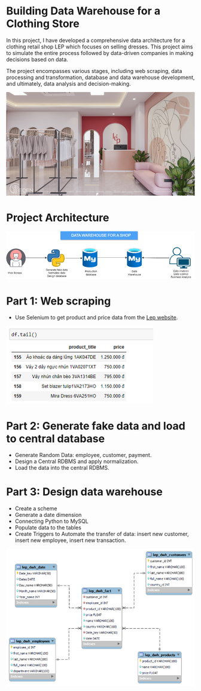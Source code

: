 # Building Data Warehouse for a Clothing Store

In this project, I have developed a comprehensive data architecture for a clothing retail shop LEP which focuses on selling dresses. This project aims to simulate the entire process followed by data-driven companies in making decisions based on data.

The project encompasses various stages, including web scraping, data processing and transformation, database and data warehouse development, and ultimately, data analysis and decision-making. 

![lep](https://github.com/emmanguyen0602/Retail-Store-Data-Warehouse/blob/main/images/thiet-ke-shop-quan-ao-nu-lep-1.jpg)

# Project Architecture

![LEP](https://github.com/emmanguyen0602/Retail-Store-Data-Warehouse/blob/main/images/LEP%20DATA%20WAREHOUSE.drawio.png)

# Part 1: Web scraping

- Use Selenium to get product and price data from the [Lep website](https://lep.vn/).

![lep](https://github.com/emmanguyen0602/Retail-Store-Data-Warehouse/blob/main/images/Screenshot%202023-07-13%20101000.png)
# Part 2:  Generate fake data and load to central database
- Generate Random Data: employee, customer, payment.
- Design a Central RDBMS and apply normalization.
- Load the data into the central RDBMS.
# Part 3: Design data warehouse
- Create a scheme
- Generate a date dimension
- Connecting Python to MySQL
- Populate data to the tables
- Create Triggers to Automate the transfer of data: insert new customer, insert new employee, insert new transaction.

![lep](https://github.com/emmanguyen0602/Retail-Store-Data-Warehouse/blob/main/images/lep%20data%20warehouse.png)










